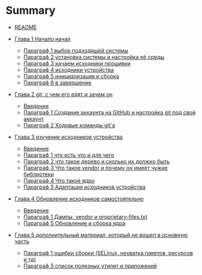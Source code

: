 # Summary

- [README](../README.md)
- [Глава 1 Начало начал]()
    - [Параграф 1 выбор подходящей системы](Глава%201%20Начало%20начал/Параграф%201%20выбор%20подходящей%20системы.md)
    - [Параграф 2 установка системы и настройка её среды](Глава%201%20Начало%20начал/Параграф%202%20установка%20системы%20и%20настройка%20её%20среды.md)
    - [Параграф 3 качаем исходники прошивки](Глава%201%20Начало%20начал/Параграф%203%20качаем%20исходники%20прошивки.md)
    - [Параграф 4 исходники устройства](Глава%201%20Начало%20начал/Параграф%204%20исходники%20устройства.md)
    - [Параграф 5 инициализация и сборка](Глава%201%20Начало%20начал/Параграф%205%20инициализация%20и%20сборка.md)
    - [Параграф 6 в завершение](Глава%201%20Начало%20начал/Параграф%206%20в%20завершение.md)

- [Глава 2 git, с чем его едят и зачем он]()
    - [Введение](Глава%202%20git,%20с%20чем%20его%20едят%20и%20зачем%20он/Введение.md)
    - [Параграф 1 Создание аккаунта на GitHub и настройка git под свой аккаунт](Глава%202%20git,%20с%20чем%20его%20едят%20и%20зачем%20он/Параграф%201%20Создание%20аккаунта%20на%20GitHub%20и%20настройка%20git%20под%20свой%20аккаунт.md)
    - [Параграф 2 Ходовые команды git'а](Глава%202%20git,%20с%20чем%20его%20едят%20и%20зачем%20он/Параграф%202%20Ходовые%20команды%20git'а.md)

- [Глава 3 изучение исходников устройства]()
    - [Введение](Глава%203%20изучение%20исходников%20устройства/Введение.md)
    - [Параграф 1 что есть что и для чего](Глава%203%20изучение%20исходников%20устройства/Параграф%201%20что%20есть%20что%20и%20для%20чего.md)
    - [Параграф 2 что такое дерево и сколько их должно быть](Глава%203%20изучение%20исходников%20устройства/Параграф%202%20что%20такое%20дерево%20и%20сколько%20их%20должно%20быть.md)
    - [Параграф 3 Что такое vendor и почему он имеет чужие библиотеки](Глава%203%20изучение%20исходников%20устройства/Параграф%203%20Что%20такое%20vendor%20и%20почему%20он%20имеет%20чужие%20библиотеки.md)
    - [Параграф 4 Что такое ядро](Глава%203%20изучение%20исходников%20устройства/Параграф%204%20Что%20такое%20ядро.md)
    - [Параграф 5 Адаптация исходников устройства](Глава%203%20изучение%20исходников%20устройства/Параграф%205%20Адаптация%20исходников%20устройства.md)

- [Глава 4 Обновление исходников самостоятельно]()
    - [Введение](Глава%204%20Обновление%20исходников%20самостоятельно/Введение.md)
    - [Параграф 1 Дампы, vendor и proprietary-files.txt](Глава%204%20Обновление%20исходников%20самостоятельно/Параграф%201%20Дампы,%20vendor%20и%20proprietary-files.txt.md)
    - [Параграф 5 Обновление и сборка ядра](Глава%204%20Обновление%20исходников%20самостоятельно/Параграф%205%20Обновление%20и%20сборка%20ядра.md)

- [Глава 5 дополнительный материал, который не вошел в основную часть]()
    - [Параграф 1 ошибки сборки (SELinux, нехватка пакетов, ресурсов и тд)](Глава%205%20дополнительный%20материал,%20который%20не%20вошел%20в%20основную%20часть/Параграф%201%20ошибки%20сборки%20\(SELinux,%20нехватка%20пакетов,%20ресурсов%20и%20тд\).md)
    - [Параграф 5 список полезных утилит и приложений](Глава%205%20дополнительный%20материал,%20который%20не%20вошел%20в%20основную%20часть/Параграф%205%20список%20полезных%20утилит%20и%20приложений.md)
